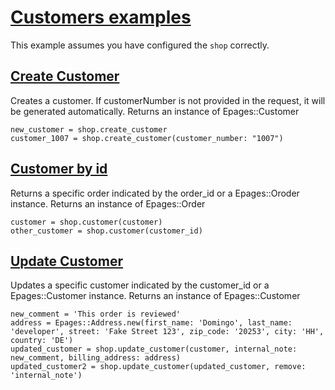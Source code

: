 # [Customers examples](https://developer.epages.com/apps/api-reference/resource-customers.html)

This example assumes you have configured the `shop` correctly.

## [Create Customer](https://developer.epages.com/apps/api-reference/post-shops-shopid-customers.html)

Creates a customer. If customerNumber is not provided in the request, it will be generated automatically. Returns an instance of Epages::Customer
   
```
new_customer = shop.create_customer
customer_1007 = shop.create_customer(customer_number: "1007")
```

## [Customer by id](https://developer.epages.com/apps/api-reference/get-shops-shopid-orders-orderid.html)

Returns a specific order indicated by the order_id or a Epages::Oroder instance. Returns an instance of Epages::Order
   
```
customer = shop.customer(customer)
other_customer = shop.customer(customer_id)
```

## [Update Customer](https://developer.epages.com/apps/api-reference/patch-shops-shopid-customers-customerid.html)

Updates a specific customer indicated by the customer_id or a Epages::Customer instance. Returns an instance of Epages::Customer
   
```
new_comment = 'This order is reviewed'
address = Epages::Address.new(first_name: 'Domingo', last_name: 'developer', street: 'Fake Street 123', zip_code: '20253', city: 'HH', country: 'DE')
updated_customer = shop.update_customer(customer, internal_note: new_comment, billing_address: address)
updated_customer2 = shop.update_customer(updated_customer, remove: 'internal_note')
```